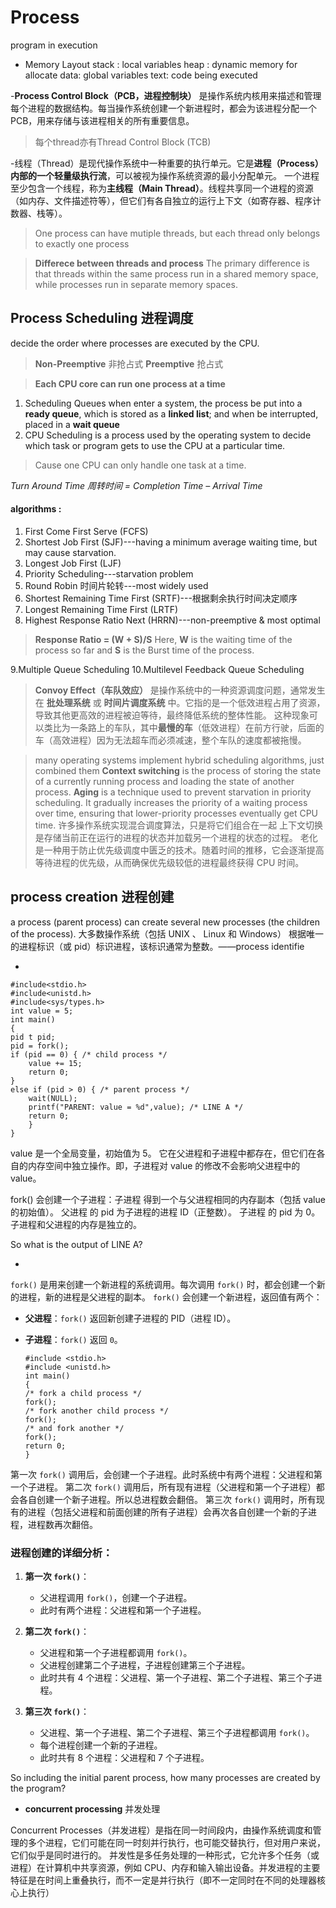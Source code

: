  
# Process
 program in execution

- Memory Layout
stack : local variables
heap : dynamic memory for allocate
data: global variables
text: code being executed

-**Process Control Block（PCB，进程控制块）** 是操作系统内核用来描述和管理每个进程的数据结构。每当操作系统创建一个新进程时，都会为该进程分配一个 PCB，用来存储与该进程相关的所有重要信息。
>每个thread亦有Thread Control Block (TCB)

-线程（Thread）是现代操作系统中一种重要的执行单元。它是**进程（Process）内部的一个轻量级执行流**，可以被视为操作系统资源的最小分配单元。
一个进程至少包含一个线程，称为**主线程（Main Thread）**。线程共享同一个进程的资源（如内存、文件描述符等），但它们有各自独立的运行上下文（如寄存器、程序计数器、栈等）。
>One process can have mutiple threads, but each thread only belongs to exactly one process

>**Differece between threads and process**
>The primary difference is that threads within the same process run in a shared memory space, while processes run in separate memory spaces.

## Process Scheduling 进程调度

decide the order where processes are executed by the CPU.
> ****Non-Preemptive**** 非抢占式
> **Preemptive** 抢占式

> **Each CPU core can run one process at a time**

 1. Scheduling Queues
when enter a system, the process be put into a **ready queue**, which is stored as a **linked list**; and when be interrupted, placed in a **wait queue**
 2. CPU Scheduling 
 is a process used by the operating system to decide which task or program gets to use the CPU at a particular time.
 > Cause one CPU can only handle one task at a time.
 > 
 *Turn Around Time 周转时间 = Completion Time – Arrival Time*
#### algorithms :
 1. First Come First Serve (FCFS)
 2. Shortest Job First (SJF)---having a minimum average waiting time, but may cause starvation.
 3. Longest Job First (LJF)
 4.  Priority Scheduling---starvation problem
 5. Round Robin 时间片轮转---most widely used
 6. Shortest Remaining Time First (SRTF)---根据剩余执行时间决定顺序
 7. Longest Remaining Time First (LRTF)
 8. Highest Response Ratio Next (HRRN)---non-preemptive & most optimal
 >****Response Ratio = (W + S)/S****
 >Here, ****W**** is the waiting time of the process so far and ****S**** is the Burst time of the process.
 
   9.Multiple Queue Scheduling
   10.Multilevel Feedback Queue Scheduling
>
>**Convoy Effect（车队效应）** 是操作系统中的一种资源调度问题，通常发生在 **批处理系统** 或 **时间片调度系统** 中。它指的是一个低效进程占用了资源，导致其他更高效的进程被迫等待，最终降低系统的整体性能。
>这种现象可以类比为一条路上的车队，其中**最慢的车**（低效进程）在前方行驶，后面的车（高效进程）因为无法超车而必须减速，整个车队的速度都被拖慢。

>many operating systems implement hybrid scheduling algorithms, just combined them
>**Context switching** is the process of storing the state of a currently running process and loading the state of another process.
>**Aging** is a technique used to prevent starvation in priority scheduling. It gradually increases the priority of a waiting process over time, ensuring that lower-priority processes eventually get CPU time.
>许多操作系统实现混合调度算法，只是将它们组合在一起
>上下文切换是存储当前正在运行的进程的状态并加载另一个进程的状态的过程。
老化是一种用于防止优先级调度中匮乏的技术。随着时间的推移，它会逐渐提高等待进程的优先级，从而确保优先级较低的进程最终获得 CPU 时间。

 ## process creation 进程创建
 a process (parent process) can create several new processes (the children of the process).
 大多数操作系统（包括 UNIX 、 Linux 和 Windows） 根据唯一的进程标识（或 pid）标识进程，该标识通常为整数。——process identifie

 - 

    #include<stdio.h>
    #include<unistd.h>
    #include<sys/types.h> 
    int value = 5;
	int main()
	{
    pid t pid;
    pid = fork();
    if (pid == 0) { /* child process */ 
		value += 15;
		return 0;
    }
    else if (pid > 0) { /* parent process */
        wait(NULL);
        printf("PARENT: value = %d",value); /* LINE A */
        return 0;
	    }
	}
value 是一个全局变量，初始值为 5。
它在父进程和子进程中都存在，但它们在各自的内存空间中独立操作。即，子进程对 value 的修改不会影响父进程中的 value。

fork() 会创建一个子进程：子进程 得到一个与父进程相同的内存副本（包括 value 的初始值）。
父进程 的 pid 为子进程的进程 ID（正整数）。
子进程 的 pid 为 0。
子进程和父进程的内存是独立的。

So what is the output of LINE A?

- 
`fork()` 是用来创建一个新进程的系统调用。每次调用 `fork()` 时，都会创建一个新的进程，新的进程是父进程的副本。
`fork()` 会创建一个新进程，返回值有两个：

-   **父进程**：`fork()` 返回新创建子进程的 PID（进程 ID）。
-   **子进程**：`fork()` 返回 `0`。

	    #include <stdio.h> 
		#include <unistd.h>
		int main()
		{
	    /* fork a child process */
	    fork();
	    /* fork another child process */
	    fork();
	    /* and fork another */
	    fork();
	    return 0;
		}
第一次 `fork()` 调用后，会创建一个子进程。此时系统中有两个进程：父进程和第一个子进程。
第二次 `fork()` 调用后，所有现有进程（父进程和第一个子进程）都会各自创建一个新子进程。所以总进程数会翻倍。
第三次 `fork()` 调用时，所有现有的进程（包括父进程和前面创建的所有子进程）会再次各自创建一个新的子进程，进程数再次翻倍。
### 进程创建的详细分析：

1.  **第一次 `fork()`**：
    
    -   父进程调用 `fork()`，创建一个子进程。
    -   此时有两个进程：父进程和第一个子进程。
2.  **第二次 `fork()`**：
    
    -   父进程和第一个子进程都调用 `fork()`。
    -   父进程创建第二个子进程，子进程创建第三个子进程。
    -   此时共有 4 个进程：父进程、第一个子进程、第二个子进程、第三个子进程。
3.  **第三次 `fork()`**：
    
    -   父进程、第一个子进程、第二个子进程、第三个子进程都调用 `fork()`。
    -   每个进程创建一个新的子进程。
    -   此时共有 8 个进程：父进程和 7 个子进程。
   
  So including the initial parent process, how many processes are created by the program?

- **concurrent processing** 并发处理

Concurrent Processes（并发进程）是指在同一时间段内，由操作系统调度和管理的多个进程，它们可能在同一时刻并行执行，也可能交替执行，但对用户来说，它们似乎是同时进行的。
并发性是多任务处理的一种形式，它允许多个任务（或进程）在计算机中共享资源，例如 CPU、内存和输入输出设备。并发进程的主要特征是在时间上重叠执行，而不一定是并行执行（即不一定同时在不同的处理器核心上执行）
<!--stackedit_data:
eyJkaXNjdXNzaW9ucyI6eyJoVk5hRTJscWVVT2lDNlA2Ijp7In
N0YXJ0IjozNTQ5LCJlbmQiOjM1ODEsInRleHQiOiJTbyB3aGF0
IGlzIHRoZSBvdXRwdXQgb2YgTElORSBBPyJ9LCJhZU9laEFJcV
RqdnNpOG5JIjp7InN0YXJ0Ijo0NTE5LCJlbmQiOjQ2MDYsInRl
eHQiOiJTbyBpbmNsdWRpbmcgdGhlIGluaXRpYWwgcGFyZW50IH
Byb2Nlc3MsIGhvdyBtYW55IHByb2Nlc3NlcyBhcmUgY3JlYXRl
ZCBieSB0aGXigKYifX0sImNvbW1lbnRzIjp7IjN5OXZ2YXYzWD
Bsdnd1elgiOnsiZGlzY3Vzc2lvbklkIjoiaFZOYUUybHFlVU9p
QzZQNiIsInN1YiI6ImdvOjEwNTI5MTMwNTUxMzgyOTk4OTAwNy
IsInRleHQiOiJQQVJFTlTvvJogdmFsdWUgPSA1IiwiY3JlYXRl
ZCI6MTczNDg2MDg0OTUzOH0sIldhOExsTnZoMGNpQlJxV0MiOn
siZGlzY3Vzc2lvbklkIjoiaFZOYUUybHFlVU9pQzZQNiIsInN1
YiI6ImdvOjEwNTI5MTMwNTUxMzgyOTk4OTAwNyIsInRleHQiOi
JUaGUgcmVzdWx0IGlzIHN0aWxsIDUsIGFzIHRoZSBjaGlsZCB1
cGRhdGVzIGl0cyBjb3B5IG9mIHZhbHVlLiBXaGVuIGNvbnRyb2
wgcmV0dXJucyB0byB0aGUgcGFyZW50LCBpdHMgdmFsdWUgcmVt
YWlucyBhdCA1LiIsImNyZWF0ZWQiOjE3MzQ4NjA4NTM3OTR9LC
I0R2RqeVBoRFlLVk9iSTJyIjp7ImRpc2N1c3Npb25JZCI6ImFl
T2VoQUlxVGp2c2k4bkkiLCJzdWIiOiJnbzoxMDUyOTEzMDU1MT
M4Mjk5ODkwMDciLCJ0ZXh0IjoiOCIsImNyZWF0ZWQiOjE3MzQ4
NjE2NTEzNjJ9fSwiaGlzdG9yeSI6WzE2NTU1NzQyOTAsMTAwMT
ExMDAyOCwtMTk3MDQ3MzIzOSwtNDY4MDUwNjUsLTEwNDkyOTM2
MjIsLTM1NzIyMDExMiwxMTEzNjkzNzQ0LC0xMDUwNDY1NjE5LD
g3NTgxMDU4MiwtMzI1MzUxMTUzXX0=
-->